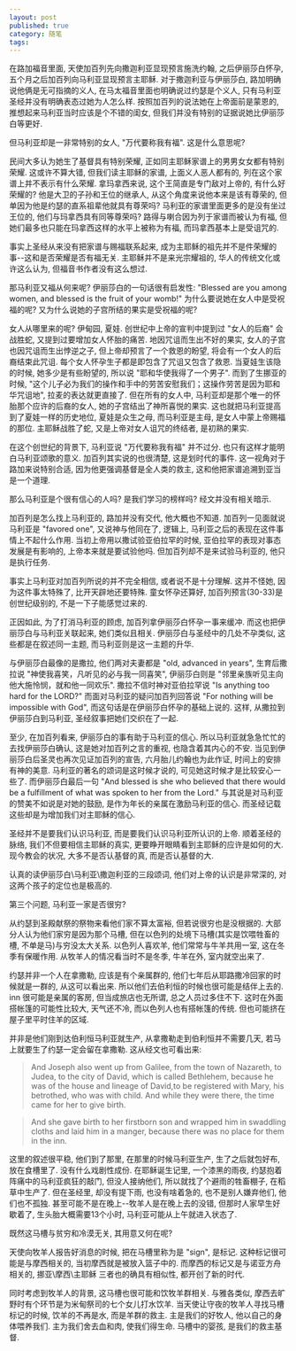 ```yaml
---
layout: post
published: true
category: 随笔
tags:
---
```


在路加福音里面, 天使加百列先向撒迦利亚显现预言施洗约翰, 之后伊丽莎白怀孕, 五个月之后加百列向马利亚显现预言主耶稣. 对于撒迦利亚与伊丽莎白, 路加明确说他俩是无可指摘的义人, 在马太福音里面也明确说过约瑟是个义人, 只有马利亚圣经并没有明确表态过她为人怎么样. 按照加百列的说法她在上帝面前是蒙恩的, 推想起来马利亚当时应该是个不错的闺女, 但我们并没有特别的证据说她比伊丽莎白等更好.

但马利亚却是一非常特别的女人, "万代要称我有福". 这是什么意思呢?

民间大多认为她生了基督具有特别荣耀, 正如同主耶稣家谱上的男男女女都有特别荣耀. 这或许不算大错, 但我们读主耶稣的家谱, 上面义人恶人都有的, 列在这个家谱上并不表示有什么荣耀. 拿玛拿西来说, 这个王简直是专门敌对上帝的, 有什么好荣耀的? 他是大卫的子孙和王位的继承人, 从这个角度来说他本来是该有尊荣的, 但单因为他是约瑟的直系祖辈他就具有尊荣吗? 马利亚的家谱里面更多的是没有坐过王位的, 他们与玛拿西具有同等尊荣吗? 路得与喇合因为列于家谱而被认为有福, 但她们最多也只能在玛拿西这样的水平上被称为有福, 而玛拿西基本上是受诅咒的.

事实上圣经从来没有把家谱与赐福联系起来, 成为主耶稣的祖先并不是件荣耀的事--这和是否荣耀是否有福无关. 主耶稣并不是来光宗耀祖的, 华人的传统文化或许这么认为, 但福音书作者没有这么想过.

那马利亚又福从何来呢? 伊丽莎白的一句话很有启发性: "Blessed are you among women, and blessed is the fruit of your womb!" 为什么要说她在女人中是受祝福的呢? 又为什么说她的子宫所结的果实是受祝福的呢?

女人从哪里来的呢? 伊甸园, 夏娃. 创世纪中上帝的宣判中提到过 "女人的后裔" 会战胜蛇, 又提到过要增加女人怀胎的痛苦. 地因咒诅而生出不好的果实, 女人的子宫也因咒诅而生出悖逆之子, 但上帝却预言了一个救恩的盼望, 将会有一个女人的后裔结束此咒诅. 每个女人怀孕生子都是即包含了咒诅又包含了救恩. 当夏娃生该隐的时候, 她多少是有些盼望的, 所以说 "耶和华使我得了一个男子". 而到了生挪亚的时候, "这个儿子必为我们的操作和手中的劳苦安慰我们；这操作劳苦是因为耶和华咒诅地", 拉麦的表达就更直接了. 但在所有的女人中, 马利亚却是那个唯一的怀胎那个应许的后裔的女人, 她的子宫结出了神所喜悦的果实. 这也就把马利亚提高到了夏娃一样的历史地位, 夏娃是众生之母, 而马利亚是主母, 是女人中蒙上帝赐福的那位. 主耶稣战胜了蛇, 又是上帝对女人诅咒的终结者, 是初熟的果实.

在这个创世纪的背景下, 马利亚说 "万代要称我有福" 并不过分. 也只有这样才能明白马利亚颂歌的意义. 加百列其实说的也很清楚, 这是划时代的事件. 这一视角对于路加来说特别合适, 因为他更强调基督是全人类的救主, 这和他把家谱追溯到亚当是一个道理.

那么马利亚是个很有信心的人吗? 是我们学习的榜样吗? 经文并没有相关暗示.

加百列是怎么找上马利亚的, 路加并没有交代, 他大概也不知道. 加百列一见面就说马利亚是 "favored one", 又说神与他同在了, 逻辑上, 马利亚之后的表现在这件事情上不起什么作用. 当初上帝用以撒试验亚伯拉罕的时候, 亚伯拉罕的表现对事态发展是有影响的, 上帝本来就是要试验他吗. 但加百列却不是来试验马利亚的, 他只是执行任务.

事实上马利亚对加百列所说的并不完全相信, 或者说不是十分理解. 这并不怪她, 因为这件事太特殊了, 比开天辟地还要特殊. 童女怀孕还算好, 加百列预言(30-33)是创世纪级别的, 不是一下子能感觉过来的.

正因如此, 为了打消马利亚的顾虑, 加百列拿伊丽莎白怀孕一事来缓冲. 而这也把伊丽莎白与马利亚关联起来, 她们类似且相关. 伊丽莎白与圣经中的几处不孕类似, 这些都是在叙述同一主题, 而马利亚则是这一主题的升华.

与伊丽莎白最像的是撒拉, 他们两对夫妻都是 "old, advanced in years", 生育后撒拉说 "神使我喜笑，凡听见的必与我一同喜笑", 伊丽莎白则是 "邻里亲族听见主向他大施怜悯，就和他一同欢乐". 撒拉不信时神对亚伯拉罕说 "Is anything too hard for the LORD?" 而面对马利亚的疑问加百列回答说 "For nothing will be impossible with God", 而这句话是在伊丽莎白怀孕的基础上说的. 这样, 从撒拉到伊丽莎白到马利亚, 圣经叙事把她们交织在了一起.

至少, 在加百列看来, 伊丽莎白的事有助于马利亚的信心. 所以马利亚就急急忙忙的去找伊丽莎白确认, 这是她对加百列之言的重视, 也隐含着其内心的不安. 当见到伊丽莎白后圣灵也再次见证加百列的宣告, 六月胎儿约翰也为此作证, 时间上的安排有神的美意. 马利亚的著名的颂词是这时候才说的, 可见她这时候才是比较安心一些了. 而伊丽莎白最后一句 "And blessed is she who believed that there would be a fulfillment of what was spoken to her from the Lord." 与其说是对马利亚的赞美不如说是对她的鼓励, 是作为年长的亲属在激励马利亚的信心. 而圣经记载这些却是为增加我们对主耶稣的信心. 

圣经并不是要我们认识马利亚, 而是要我们认识马利亚所认识的上帝. 顺着圣经的脉络, 我们不但要相信主耶稣的真实, 更要睁开眼睛看到主耶稣的应许是如何的大. 现今教会的状况, 大多不是否认基督的真, 而是否认基督的大.

认真的读伊丽莎白\马利亚\撒迦利亚的三段颂词, 他们对上帝的认识是非常深的, 对这两个孩子的定位也是极高的.

第三个问题, 马利亚一家是否很穷?

从约瑟到圣殿献祭的祭物来看他们家不算太富裕, 但若说很穷也是没根据的. 大部分人认为他们家穷是因为那个马槽, 但在以色列的处境下马槽(其实是饮喂牲畜的槽, 不单是马)与穷没太大关系. 以色列人喜欢羊, 他们常常与牛羊共用一室, 这在冬季有保暖作用. 从牧羊人的情况看当时不是冬季, 牛羊在外, 室内就空出来了. 

约瑟并非一个人在拿撒勒, 应该是有个亲属群的, 他们七年后从耶路撒冷回家的时候就是一群的, 从这可以看出来. 所以他们去伯利恒的时候也很可能是结伴上去的. inn 很可能是亲属的客房, 但当成旅店也无所谓, 总之人员过多住不下. 这时在外面搭帐篷的可能性比较大, 天气还不冷, 而以色列人也有搭帐篷的传统. 但也可能挤在屋子里平时住羊的区域.

并非是他们刚到达伯利恒马利亚就生产, 从拿撒勒走到伯利恒并不需要几天, 若马上就要生了约瑟一定会留在拿撒勒. 这从经文也可看出来:

>And Joseph also went up from Galilee, from the town of Nazareth, to Judea, to the city of David, which is called Bethlehem, because he was of the house and lineage of David,to be registered with Mary, his betrothed, who was with child. And while they were there, the time came for her to give birth.

>And she gave birth to her firstborn son and wrapped him in swaddling cloths and laid him in a manger, because there was no place for them in the inn.

这里的叙述很平稳, 他们到了那里, 在那里的时候马利亚生产, 生了之后就包好布, 放在食槽里了. 没有什么戏剧性成份. 在耶稣诞生记里, 一个漆黑的雨夜, 约瑟抱着阵痛中的马利亚疯狂的敲门, 但没人接纳他们, 所以就找了个避雨的牲畜棚子, 在稻草中生产了. 但在圣经里, 却没有提下雨, 也没有啥着急的, 也不是别人嫌弃他们, 他们也不孤独. 甚至可能不是在晚上--牧羊人是在晚上去的没错, 但那时人家早生好歇着了, 生头胎大概需要13个小时, 马利亚可能从上午就进入状态了.

既然这马槽与贫穷和冷漠无关, 其用意又何在呢?

天使向牧羊人报告好消息的时候, 把在马槽里称为是 "sign", 是标记. 这种标记很可能是与摩西相关的, 当初摩西就是被放入篮子中的. 而摩西的标记又是与诺亚方舟相关的, 挪亚\摩西\主耶稣 三者也的确具有相似性, 都开创了新的时代.

同时考虑到牧羊人的背景, 这马槽也很可能和饮牧羊群相关. 与雅各类似, 摩西去旷野时有个环节是为米甸祭司的七个女儿打水饮羊. 当天使让守夜的牧羊人寻找马槽标记的时候, 饮羊的不再是水, 而是羊群的救主. 主是我们的好牧人, 他以自己的身体喂养我们. 主为我们舍去血和肉, 使我们得生命. 马槽中的婴孩, 是我们的救主基督.